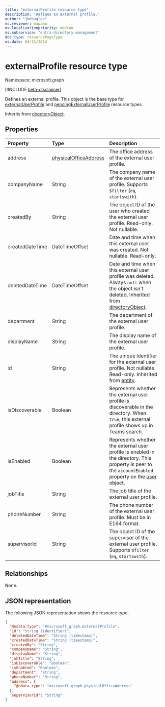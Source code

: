 ```yaml
---
title: "externalProfile resource type"
description: "Defines an external profile."
author: "jkdouglas"
ms.reviewer: mapamu
ms.localizationpriority: medium
ms.subservice: "entra-directory-management"
doc_type: resourcePageType
ms.date: 04/15/2024
---
```


# externalProfile resource type

Namespace: microsoft.graph

[!INCLUDE [beta-disclaimer](../../includes/beta-disclaimer.md)]

Defines an external profile. This object is the base type for [externalUserProfile](externaluserprofile.md) and [pendingExternalUserProfile](pendingexternaluserprofile.md) resource types.

Inherits from [directoryObject](../resources/directoryobject.md).

## Properties

| Property   | Type |Description|
|:---------------|:--------|:----------|
|address|[physicalOfficeAddress](physicalofficeaddress.md)|The office address of the external user profile.|
|companyName|String|The company name of the external user profile. Supports `$filter` (`eq`, `startswith`). |
|createdBy|String|The object ID of the user who created the external user profile. Read-only. Not nullable. |
|createdDateTime|DateTimeOffset|Date and time when this external user was created. Not nullable. Read-only. |
|deletedDateTime|DateTimeOffset|Date and time when this external user profile was deleted. Always `null` when the object isn't deleted. Inherited from [directoryObject](../resources/directoryobject.md). |
|department|String|The department of the external user profile. |
|displayName|String|The display name of the external user profile.|
|id|String|The unique identifier for the external user profile. Not nullable. Read-only. Inherited from [entity](../resources/entity.md).|
|isDiscoverable|Boolean|Represents whether the external user profile is discoverable in the directory. When `true`, this external profile shows up in Teams search. |
|isEnabled|Boolean|Represents whether the external user profile is enabled in the directory. This property is peer to the `accountEnabled` property on the [user](user.md) object. |
|jobTitle|String|The job title of the external user profile.|
|phoneNumber|String|The phone number of the external user profile. Must be in E164 format.|
|supervisorId|String|The object ID of the supervisor of the external user profile. Supports `$filter` (`eq`, `startswith`).|

## Relationships

None.

## JSON representation

The following JSON representation shows the resource type.
<!-- {
  "blockType": "resource",
  "keyProperty": "id",
  "@odata.type": "microsoft.graph.externalProfile",
  "baseType": "microsoft.graph.directoryObject",
  "openType": true
}
-->
``` json
{
  "@odata.type": "#microsoft.graph.externalProfile",
  "id": "String (identifier)",
  "deletedDateTime": "String (timestamp)",
  "createdDateTime": "String (timestamp)",
  "createdBy": "String",
  "companyName": "String",
  "displayName": "String",
  "jobTitle": "String",
  "isDiscoverable": "Boolean",
  "isEnabled": "Boolean",
  "department": "String",
  "phoneNumber": "String",
  "address": {
    "@odata.type": "microsoft.graph.physicalOfficeAddress"
  },
  "supervisorId": "String"
}
```
